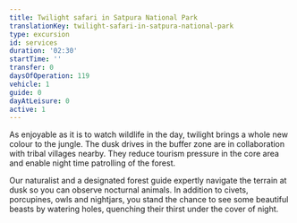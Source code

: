 ```yaml
---
title: Twilight safari in Satpura National Park
translationKey: twilight-safari-in-satpura-national-park
type: excursion
id: services
duration: '02:30'
startTime: ''
transfer: 0
daysOfOperation: 119
vehicle: 1
guide: 0
dayAtLeisure: 0
active: 1
---
```

As enjoyable as it is to watch wildlife in the day, twilight brings a whole new colour to the jungle. The dusk drives in the buffer zone are in collaboration with tribal villages nearby. They reduce tourism pressure in the core area and enable night time patrolling of the forest.  
   
Our naturalist and a designated forest guide expertly navigate the terrain at dusk so you can observe nocturnal animals. In addition to civets, porcupines, owls and nightjars, you stand the chance to see some beautiful beasts by watering holes, quenching their thirst under the cover of night. 
